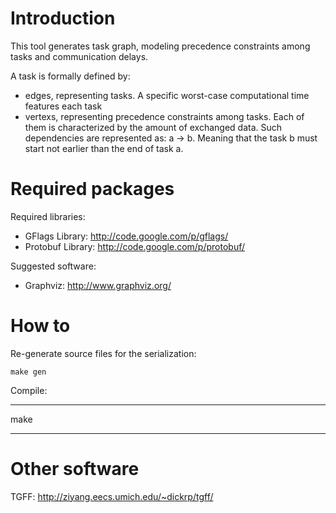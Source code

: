 Introduction
============

This tool generates task graph, modeling precedence constraints among tasks
and communication delays.

A task is formally defined by:
- edges, representing tasks. A specific worst-case computational time
  features each task
- vertexs, representing precedence constraints among tasks. Each of them is
  characterized by the amount of exchanged data.
  Such dependencies are represented as: a -> b. Meaning that the task b must
  start not earlier than the end of task a.


Required packages
=================

Required libraries:
- GFlags Library: http://code.google.com/p/gflags/
- Protobuf Library: http://code.google.com/p/protobuf/

Suggested software:
- Graphviz: http://www.graphviz.org/


How to
======

Re-generate source files for the serialization:

```
make gen
```



Compile:

___
make
___


Other software
=============

TGFF: http://ziyang.eecs.umich.edu/~dickrp/tgff/
